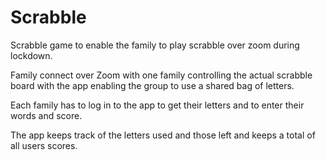# Scrabble

Scrabble game to enable the family to play scrabble over zoom during lockdown.

Family connect over Zoom with one family controlling the actual scrabble board with the app enabling the group to use a shared bag of letters.

Each family has to log in to the app to get their letters and to enter their words and score.

The app keeps track of the letters used and those left and keeps a total of all users scores.